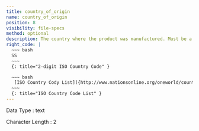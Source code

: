 ```yaml
---
title: country_of_origin
name: country_of_origin
position: 8
visibility: file-specs
method: optional
description: The country where the product was manufactured. Must be a 2-digit ISO country code.
right_code: |
  ~~~ bash
  SS
  ~~~
  {: title="2-digit ISO Country Code" }

  ~~~ bash
   [ISO Country Cody List]({http://www.nationsonline.org/oneworld/country_code_list.htm})
  ~~~
  {: title="ISO Country Code List" }
---
```


Data Type
: text

Character Length
: 2

